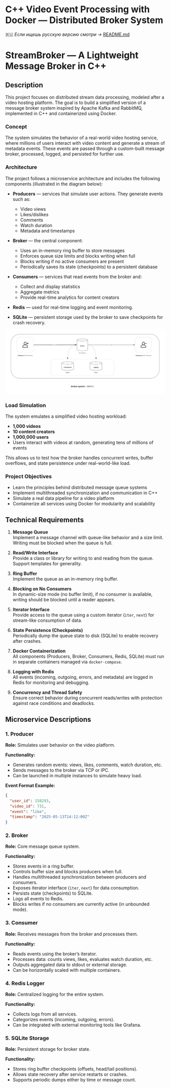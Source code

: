 # C++ Video Event Processing with Docker — Distributed Broker System

🇷🇺 *Если ищешь русскую версию смотри ->* [README.md](README.md)

# StreamBroker — A Lightweight Message Broker in C++

## Description

This project focuses on distributed stream data processing, modeled after a video hosting platform. The goal is to build a simplified version of a message broker system inspired by Apache Kafka and RabbitMQ, implemented in C++ and containerized using Docker.

### Concept

The system simulates the behavior of a real-world video hosting service, where millions of users interact with video content and generate a stream of metadata events. These events are passed through a custom-built message broker, processed, logged, and persisted for further use.

### Architecture

The project follows a microservice architecture and includes the following components (illustrated in the diagram below):

- **Producers** — services that simulate user actions. They generate events such as:
  - Video views
  - Likes/dislikes
  - Comments
  - Watch duration
  - Metadata and timestamps

- **Broker** — the central component:
  - Uses an in-memory ring buffer to store messages
  - Enforces queue size limits and blocks writing when full
  - Blocks writing if no active consumers are present
  - Periodically saves its state (checkpoints) to a persistent database

- **Consumers** — services that read events from the broker and:
  - Collect and display statistics
  - Aggregate metrics
  - Provide real-time analytics for content creators

- **Redis** — used for real-time logging and event monitoring.

- **SQLite** — persistent storage used by the broker to save checkpoints for crash recovery.

![Project Architecture](misc/architecture.png)

### Load Simulation

The system emulates a simplified video hosting workload:

- **1,000 videos**
- **10 content creators**
- **1,000,000 users**
- Users interact with videos at random, generating tens of millions of events

This allows us to test how the broker handles concurrent writes, buffer overflows, and state persistence under real-world-like load.

### Project Objectives

- Learn the principles behind distributed message queue systems
- Implement multithreaded synchronization and communication in C++
- Simulate a real data pipeline for a video platform
- Containerize all services using Docker for modularity and scalability

## Technical Requirements

1. **Message Queue**  
   Implement a message channel with queue-like behavior and a size limit. Writing must be blocked when the queue is full.

2. **Read/Write Interface**  
   Provide a class or library for writing to and reading from the queue. Support templates for generality.

3. **Ring Buffer**  
   Implement the queue as an in-memory ring buffer.

4. **Blocking on No Consumers**  
   In dynamic-size mode (no buffer limit), if no consumer is available, writing should be blocked until a reader appears.

5. **Iterator Interface**  
   Provide access to the queue using a custom iterator (`iter`, `next`) for stream-like consumption of data.

6. **State Persistence (Checkpoints)**  
   Periodically dump the queue state to disk (SQLite) to enable recovery after crashes.

7. **Docker Containerization**  
   All components (Producers, Broker, Consumers, Redis, SQLite) must run in separate containers managed via `docker-compose`.

8. **Logging with Redis**  
   All events (incoming, outgoing, errors, and metadata) are logged in Redis for monitoring and debugging.

9. **Concurrency and Thread Safety**  
   Ensure correct behavior during concurrent reads/writes with protection against race conditions and deadlocks.

## Microservice Descriptions

### 1. Producer

**Role:** Simulates user behavior on the video platform.

**Functionality:**
- Generates random events: views, likes, comments, watch duration, etc.
- Sends messages to the broker via TCP or IPC.
- Can be launched in multiple instances to simulate heavy load.

**Event Format Example:**
```json
{
  "user_id": 158293,
  "video_id": 731,
  "event": "like",
  "timestamp": "2025-05-13T14:12:00Z"
}
```

### 2. Broker
**Role:** Core message queue system.

**Functionality:**
- Stores events in a ring buffer.
- Controls buffer size and blocks producers when full.
- Handles multithreaded synchronization between producers and consumers.
- Exposes iterator interface (`iter`, `next`) for data consumption.
- Persists state (checkpoints) to SQLite.
- Logs all events to Redis.
- Blocks writes if no consumers are currently active (in unbounded mode).

### 3. Consumer
**Role:** Receives messages from the broker and processes them.

**Functionality:**
- Reads events using the broker’s iterator.
- Processes data: counts views, likes, evaluates watch duration, etc.
- Outputs aggregated data to stdout or external storage.
- Can be horizontally scaled with multiple containers.

### 4. Redis Logger
**Role:** Centralized logging for the entire system.

**Functionality:**
- Collects logs from all services.
- Categorizes events (incoming, outgoing, errors).
- Can be integrated with external monitoring tools like Grafana.

### 5. SQLite Storage
**Role:** Persistent storage for broker state.

**Functionality:**
- Stores ring buffer checkpoints (offsets, head/tail positions).
- Allows state recovery after service restarts or crashes.
- Supports periodic dumps either by time or message count.


